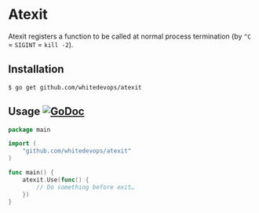# Atexit

Atexit registers a function to be called at normal process termination (by `^C` = `SIGINT` = `kill -2`).

## Installation

```Shell
$ go get github.com/whitedevops/atexit
```

## Usage [![GoDoc](https://godoc.org/github.com/whitedevops/atexit?status.svg)](https://godoc.org/github.com/whitedevops/atexit)

```Go
package main

import (
	"github.com/whitedevops/atexit"
)

func main() {
	atexit.Use(func() {
		// Do something before exit…
	})
}
```
